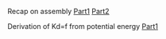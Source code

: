 Recap on assembly
[Part1](https://www.youtube.com/watch?v=y1BpkAgEhAk&list=PL3A7B78F0E428DF72&index=38)
[Part2](https://www.youtube.com/watch?v=YkCJj-Q5IcU&list=PL3A7B78F0E428DF72&index=39)


Derivation of Kd=f from potential energy
[Part1](https://www.youtube.com/watch?v=5Wa0i9wTW6E&list=PL3A7B78F0E428DF72&index=40)
